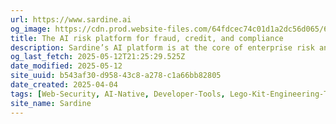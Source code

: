 ```yaml
---
url: https://www.sardine.ai
og_image: https://cdn.prod.website-files.com/64fdcec74c01d1a2dc56d065/67c0c29f2c27e60a207d20ee_Sardine-OpenGraph-1x.png
title: The AI risk platform for fraud, credit, and compliance
description: Sardine’s AI platform is at the core of enterprise risk and fraud workflows, allowing them to consolidate vendors and improve operational efficiency. Hundreds of enterprises in over 70 countries trust Sardine to stop fraud in real-time, streamline BSA/AML compliance, and unify data across risk teams.
og_last_fetch: 2025-05-12T21:25:29.525Z
date_modified: 2025-05-12
site_uuid: b543af30-d958-43c8-a278-c1a66bb82805
date_created: 2025-04-04
tags: [Web-Security, AI-Native, Developer-Tools, Lego-Kit-Engineering-Tools]
site_name: Sardine
---
```


